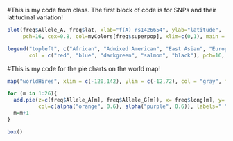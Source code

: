 #This is my code from class. The first block of code is for SNPs and their latitudinal variation!

```r
plot(freq$Allele_A, freq$lat, xlab="f(A) rs1426654", ylab="latitude",
     pch=16, cex=0.8, col=myColors[freq$superpop], xlim=c(0,1), main = "Latitudinal Variation in rs1426654 among 26 human populations")

legend("topleft", c("African", "Admixed American", "East Asian", "European", "South Asian"), cex = 0.8, 
       col = c("red", "blue", "darkgreen", "salmon", "black"), pch=16, inset=0.02)
```


#This is my code for the pie charts on the world map!

```r
map("worldHires", xlim = c(-120,142), ylim = c(-12,72), col = "gray", fill = FALSE)

for (m in 1:26){
  add.pie(z=c(freq$Allele_A[m], freq$Allele_G[m]), x= freq$long[m], y= freq$lat[m], radius = freq$N_CHR[m]/100,
          col=c(alpha("orange", 0.6), alpha("purple", 0.6)), labels=" ") 
  m=m+1
}

box()
```